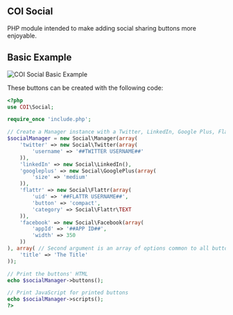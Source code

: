 COI Social
----------

PHP module intended to make adding social sharing buttons more enjoyable.

Basic Example
-------------

![COI Social Basic Example](http://pagesofinterest.net/images/github/coi-social/basic.png "COI Social Basic Example")

These buttons can be created with the following code:

```php
<?php
use COI\Social;

require_once 'include.php';

// Create a Manager instance with a Twitter, LinkedIn, Google Plus, Flattr & Facebook button
$socialManager = new Social\Manager(array(
    'twitter' => new Social\Twitter(array(
        'username' => '##TWITTER USERNAME##'
    )),
    'linkedIn' => new Social\LinkedIn(),
    'googleplus' => new Social\GooglePlus(array(
        'size' => 'medium'
    )),
    'flattr' => new Social\Flattr(array(
        'uid' => '##FLATTR USERNAME##',
        'button' => 'compact',
        'category' => Social\Flattr\TEXT
    )),
    'facebook' => new Social\Facebook(array(
        'appId' => '##APP ID##',
        'width' => 350
    ))
), array( // Second argument is an array of options common to all buttons
    'title' => 'The Title'
));

// Print the buttons' HTML
echo $socialManager->buttons();

// Print JavaScript for printed buttons
echo $socialManager->scripts();
?>
```